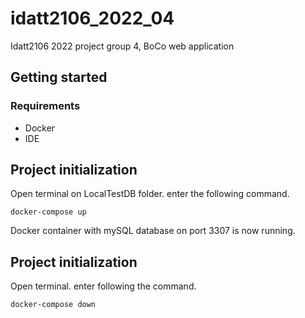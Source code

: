 # idatt2106_2022_04

Idatt2106 2022 project group 4, BoCo web application

## Getting started
### Requirements
* Docker
* IDE
## Project initialization
Open terminal on LocalTestDB folder. enter the following command.
```
docker-compose up
```
Docker container with mySQL database on port 3307 is now running.

## Project initialization
Open terminal. enter following the command.
```
docker-compose down
```

